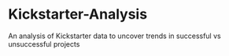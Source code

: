 # Kickstarter-Analysis
An analysis of Kickstarter data to uncover trends in successful vs unsuccessful projects
